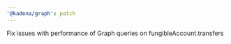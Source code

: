 ```yaml
---
'@kadena/graph': patch
---
```


Fix issues with performance of Graph queries on fungibleAccount.transfers
